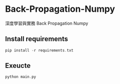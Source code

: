 # Back-Propagation-Numpy

深度學習與實務 Back Propagation Numpy <br>

## Install requirements
```C
pip install -r requirements.txt
```

## Exeucte
```C
python main.py
```
